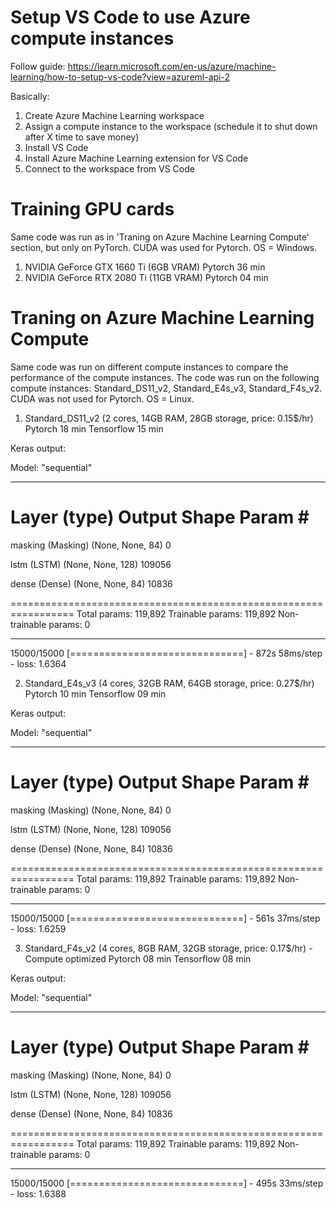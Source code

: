 # Setup VS Code to use Azure compute instances

Follow guide:
https://learn.microsoft.com/en-us/azure/machine-learning/how-to-setup-vs-code?view=azureml-api-2

Basically:
  1. Create Azure Machine Learning workspace
  2. Assign a compute instance to the workspace (schedule it to shut down after X time to save money)
  3. Install VS Code
  4. Install Azure Machine Learning extension for VS Code
  5. Connect to the workspace from VS Code 

# Training GPU cards

Same code was run as in 'Traning on Azure Machine Learning Compute' section, but only on PyTorch. CUDA was used for Pytorch. OS = Windows.

1. NVIDIA GeForce GTX 1660 Ti (6GB VRAM)
Pytorch    36 min
2. NVIDIA GeForce RTX 2080 Ti (11GB VRAM)
Pytorch    04 min

# Traning on Azure Machine Learning Compute

Same code was run on different compute instances to compare the performance of the compute instances. The code was run on the following compute instances: Standard_DS11_v2, Standard_E4s_v3, Standard_F4s_v2.
CUDA was not used for Pytorch. OS = Linux.

1. Standard_DS11_v2 (2 cores, 14GB RAM, 28GB storage, price: 0.15$/hr)
Pytorch     18 min
Tensorflow  15 min

Keras output:

Model: "sequential"
_________________________________________________________________
 Layer (type)                Output Shape              Param #   
=================================================================
 masking (Masking)           (None, None, 84)          0         
                                                                 
 lstm (LSTM)                 (None, None, 128)         109056    
                                                                 
 dense (Dense)               (None, None, 84)          10836     
                                                                 
=================================================================
Total params: 119,892
Trainable params: 119,892
Non-trainable params: 0
_________________________________________________________________
15000/15000 [==============================] - 872s 58ms/step - loss: 1.6364

2. Standard_E4s_v3 (4 cores, 32GB RAM, 64GB storage, price: 0.27$/hr)
Pytorch     10 min
Tensorflow  09 min

Keras output:

Model: "sequential"
_________________________________________________________________
 Layer (type)                Output Shape              Param #   
=================================================================
 masking (Masking)           (None, None, 84)          0         
                                                                 
 lstm (LSTM)                 (None, None, 128)         109056    
                                                                 
 dense (Dense)               (None, None, 84)          10836     
                                                                 
=================================================================
Total params: 119,892
Trainable params: 119,892
Non-trainable params: 0
_________________________________________________________________
15000/15000 [==============================] - 561s 37ms/step - loss: 1.6259

3. Standard_F4s_v2 (4 cores, 8GB RAM, 32GB storage, price: 0.17$/hr) - Compute optimized
Pytorch     08 min
Tensorflow  08 min

Keras output:

Model: "sequential"
_________________________________________________________________
 Layer (type)                Output Shape              Param #   
=================================================================
 masking (Masking)           (None, None, 84)          0         
                                                                 
 lstm (LSTM)                 (None, None, 128)         109056    
                                                                 
 dense (Dense)               (None, None, 84)          10836     
                                                                 
=================================================================
Total params: 119,892
Trainable params: 119,892
Non-trainable params: 0
_________________________________________________________________
15000/15000 [==============================] - 495s 33ms/step - loss: 1.6388

